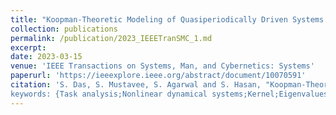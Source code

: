 ```yaml
---
title: "Koopman-Theoretic Modeling of Quasiperiodically Driven Systems: Example of Signalized Traffic Corridor"
collection: publications
permalink: /publication/2023_IEEETranSMC_1.md
excerpt: 
date: 2023-03-15
venue: 'IEEE Transactions on Systems, Man, and Cybernetics: Systems'
paperurl: 'https://ieeexplore.ieee.org/abstract/document/10070591'
citation: 'S. Das, S. Mustavee, S. Agarwal and S. Hasan, "Koopman-Theoretic Modeling of Quasiperiodically Driven Systems: Example of Signalized Traffic Corridor," in IEEE Transactions on Systems, Man, and Cybernetics: Systems, vol. 53, no. 7, pp. 4466-4476, July 2023, doi: 10.1109/TSMC.2023.3253077.
keywords: {Task analysis;Nonlinear dynamical systems;Kernel;Eigenvalues and eigenfunctions;Computational modeling;Behavioral sciences;Roads;Koopman operator;quasiperiodically driven systems;reproducing kernel Hilbert space (RKHS);signalized traffic intersections},'
---
```

